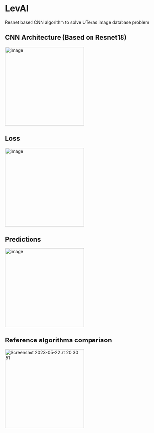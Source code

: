# LevAI
Resnet based CNN algorithm to solve UTexas image database problem

## CNN Architecture (Based on Resnet18)
<img width="256" alt="image" src="[https://github.com/AlbertQueiroz/LevAI/assets/43816241/86883c3b-625b-4cab-844a-29612818fda](https://github.com/AlbertQueiroz/LevAI/assets/43816241/336d8f04-52ee-480c-bdd7-7d4da24ae90e)3"> 


## Loss
<img width="256" alt="image" src="https://github.com/AlbertQueiroz/LevAI/assets/43816241/86883c3b-625b-4cab-844a-29612818fda3"> 

## Predictions
<img width="256" alt="image" src="https://github.com/AlbertQueiroz/LevAI/assets/43816241/7e8763c7-1fc8-45a1-aa86-56977994ab88">

## Reference algorithms comparison
<img width="256" alt="Screenshot 2023-05-22 at 20 30 51" src="https://github.com/AlbertQueiroz/LevAI/assets/43816241/0ec2137a-aa32-44ca-9a0c-4679b739fda7">
